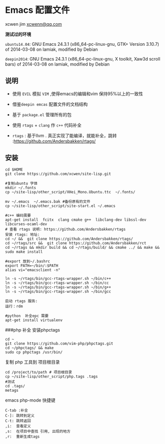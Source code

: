 # Emacs 配置文件

xcwen jim
xcwenn@qq.com

**测试过的环境**

`ubuntu14.04`: GNU Emacs 24.3.1 (x86_64-pc-linux-gnu, GTK+ Version 3.10.7) of 2014-03-08 on lamiak, modified by Debian

`deepin2014`: GNU Emacs 24.3.1 (x86_64-pc-linux-gnu, X toolkit, Xaw3d scroll bars) of 2014-03-08 on lamiak, modified by Debian



## 说明 

* 使用 `EVIL` 模拟 `VIM`  ,使得emacs的编辑和vim 保持95%以上的一致性

* 借鉴`deepin emcas` 配置文件的文档结构

* 基于  `package.el`  管理所有的包

* 使用  `rtags` + `clang` 作 `c++` 代码补全

* `rtags` : 基于llvm . 真正实现了能编译，就能补全，跳转 :https://github.com/Andersbakken/rtags/

## 安装 

```
cd $HOME 
git clone https://github.com/xcwen/site-lisp.git

#复制ubuntu 字体
mkdir ~/.fonts
cp ~/site-lisp/other_script/XHei_Mono.Ubuntu.ttc  ~/.fonts/

mv ~/.emacs  ~/.emacs.bak #备份原有的文件 
cp ~/site-lisp/other_script/site-start.el ~/.emacs

#c++ 编码需要
apt-get install  fcitx  clang cmake g++  libclang-dev libssl-dev libcurses-ocaml-dev 
# 查看 rtags 说明: https://github.com/Andersbakken/rtags
安装 rtags: 地址:
cd ~/ &&  git clone https://github.com/Andersbakken/rtags/
cd ~/rtags/src &&  git clone https://github.com/Andersbakken/rct
cd ~/rtags && mkdir build && cd ~/rtags/build/ && cmake ../ && make && sudo make install 

#export 放到~/.bashrc
export PATH=~/bin/:$PATH
alias vi="emacsclient -n"

ln -s ~/rtags/bin/gcc-rtags-wrapper.sh ~/bin/c++
ln -s ~/rtags/bin/gcc-rtags-wrapper.sh ~/bin/cc
ln -s ~/rtags/bin/gcc-rtags-wrapper.sh ~/bin/g++
ln -s ~/rtags/bin/gcc-rtags-wrapper.sh ~/bin/gcc

启动 rtags 服务:
运行：rdm 

#python  补全epc 需要
apt-get install virtualenv

```

###php 补全 
安装phpctags 
```
cd ~
git clone https://github.com/vim-php/phpctags.git
cd ~/phpctags/ && make 
sudo cp phpctags /usr/bin/ 
```

复制 php 工具到 项目根目录
```
cd /project/to/path # 项目根目录
cp ~/site-lisp/other_script/php.tags .tags
#测试
cd .tags/
metags
```
emacs php-mode 快捷键 
```
C-tab :补全
C-]: 跳转到定义
C-t: 跳转返回
,i:  查看定义
,s:  在项目中查找 引用, 出现的地方
,r:  重新生成tags
```


